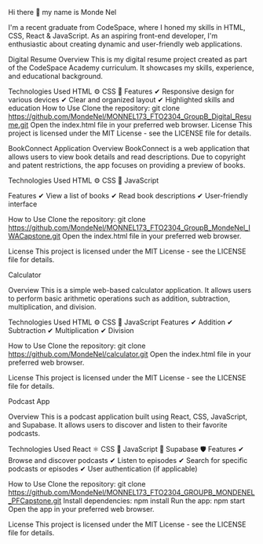 Hi there 👋 my name is Monde Nel

I'm a recent graduate from CodeSpace, where I honed my skills in HTML, CSS, React & JavaScript. As an aspiring front-end developer, I'm enthusiastic about creating dynamic and user-friendly web applications.

Digital Resume
Overview
This is my digital resume project created as part of the CodeSpace Academy curriculum. It showcases my skills, experience, and educational background.

Technologies Used
HTML ⚙️
CSS 🎨
Features
✔ Responsive design for various devices
✔ Clear and organized layout
✔ Highlighted skills and education
How to Use
Clone the repository: git clone https://github.com/MondeNel/MONNEL173_FTO2304_GroupB_Digital_Resume.git
Open the index.html file in your preferred web browser.
License
This project is licensed under the MIT License - see the LICENSE file for details.

BookConnect Application
Overview
BookConnect is a web application that allows users to view book details and read descriptions. Due to copyright and patent restrictions, the app focuses on providing a preview of books.

Technologies Used
HTML ⚙️
CSS 🎨
JavaScript

Features
✔ View a list of books
✔  Read book descriptions
✔ User-friendly interface
 
How to Use
Clone the repository: git clone https://github.com/MondeNel/MONNEL173_FTO2304_GroupB_MondeNel_IWACapstone.git
Open the index.html file in your preferred web browser.

License
This project is licensed under the MIT License - see the LICENSE file for details.

Calculator

Overview
This is a simple web-based calculator application. It allows users to perform basic arithmetic operations such as addition, subtraction, multiplication, and division.

Technologies Used
HTML ⚙️
CSS 🎨
JavaScript
Features
✔ Addition
✔ Subtraction
✔ Multiplication
✔ Division

How to Use
Clone the repository: git clone https://github.com/MondeNel/calculator.git
Open the index.html file in your preferred web browser.

License
This project is licensed under the MIT License - see the LICENSE file for details.

Podcast App

Overview
This is a podcast application built using React, CSS, JavaScript, and Supabase. It allows users to discover and listen to their favorite podcasts.

Technologies Used
React ⚛️
CSS 🎨
JavaScript 🚀
Supabase 🛡️
Features
✔ Browse and discover podcasts
✔ Listen to episodes
✔ Search for specific podcasts or episodes
✔ User authentication (if applicable)

How to Use
Clone the repository: git clone https://github.com/MondeNel/MONNEL173_FTO2304_GROUPB_MONDENEL_PFCapstone.git
Install dependencies: npm install
Run the app: npm start
Open the app in your preferred web browser.

License
This project is licensed under the MIT License - see the LICENSE file for details.
